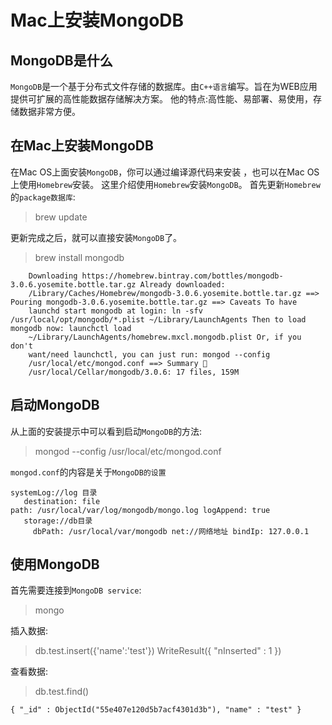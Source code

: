 # Mac上安装MongoDB

## MongoDB是什么
`MongoDB`是一个基于分布式文件存储的数据库。由`C++语言`编写。旨在为WEB应用提供可扩展的高性能数据存储解决方案。
 他的特点:高性能、易部署、易使用，存储数据非常方便。

## 在Mac上安装MongoDB
在Mac OS上面安装`MongoDB`，你可以通过编译源代码来安装 ，也可以在Mac OS上使用`Homebrew`安装。
这里介绍使用`Homebrew`安装`MongoDB`。
首先更新`Homebrew`的`package数据库`:
> brew update

更新完成之后，就可以直接安装`MongoDB`了。
> brew install mongodb

```
    Downloading https://homebrew.bintray.com/bottles/mongodb-3.0.6.yosemite.bottle.tar.gz Already downloaded: 
    /Library/Caches/Homebrew/mongodb-3.0.6.yosemite.bottle.tar.gz ==> Pouring mongodb-3.0.6.yosemite.bottle.tar.gz ==> Caveats To have 
    launchd start mongodb at login: ln -sfv /usr/local/opt/mongodb/*.plist ~/Library/LaunchAgents Then to load mongodb now: launchctl load 
    ~/Library/LaunchAgents/homebrew.mxcl.mongodb.plist Or, if you don't 
    want/need launchctl, you can just run: mongod --config 
    /usr/local/etc/mongod.conf ==> Summary 🍺 
    /usr/local/Cellar/mongodb/3.0.6: 17 files, 159M
```
## 启动MongoDB
从上面的安装提示中可以看到启动`MongoDB`的方法: 

>mongod --config /usr/local/etc/mongod.conf

`mongod.conf`的内容是关于`MongoDB的设置`
```
systemLog://log 目录 
   destination: file
path: /usr/local/var/log/mongodb/mongo.log logAppend: true
   storage://db目录 
     dbPath: /usr/local/var/mongodb net://网络地址 bindIp: 127.0.0.1
```
## 使用MongoDB
首先需要连接到`MongoDB service`: 
>mongo

插入数据:
>db.test.insert({'name':'test'}) WriteResult({ "nInserted" : 1 }) 

查看数据:
>db.test.find() 

```
{ "_id" : ObjectId("55e407e120d5b7acf4301d3b"), "name" : "test" }
```

